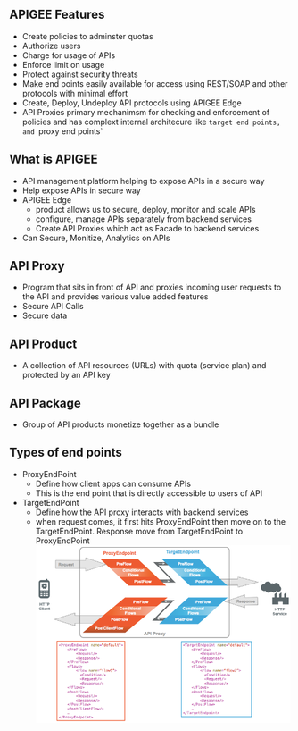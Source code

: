 ## APIGEE Features
* Create policies to adminster quotas
* Authorize users
* Charge for usage of APIs
* Enforce limit on usage
* Protect against security threats
* Make end points easily available for access using REST/SOAP and other protocols with minimal effort
* Create, Deploy, Undeploy API protocols using APIGEE Edge
* API Proxies primary mechanimsm for checking and enforcement of policies and has complext internal architecure like `target end points, and `proxy end points`

## What is APIGEE
* API management platform helping to expose APIs in a secure way
* Help expose APIs in secure way
* APIGEE Edge
	* product allows us to secure, deploy, monitor and scale APIs
	* configure, manage APIs separately from backend services
	* Create API Proxies which act as Facade to backend services
* Can Secure, Monitize, Analytics on APIs

## 	API Proxy
* Program that sits in front of API and proxies incoming user requests to the API and provides various value added features
* Secure API Calls
* Secure data

## API Product
* A collection of API resources (URLs) with quota (service plan) and protected by an API key

## API Package
* Group of API products monetize together as a bundle

## Types of end points
* ProxyEndPoint
	* Define how client apps can consume APIs
	* This is the end point that is directly accessible to users of API
* TargetEndPoint
	* Define how the API proxy interacts with backend services
	* when request comes, it first hits ProxyEndPoint then move on to the TargetEndPoint. Response move from TargetEndPoint to ProxyEndPoint
![picture](images/ProxyEndPoints-TargetEndPoints.png)
